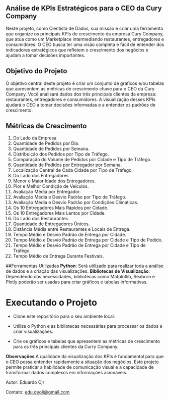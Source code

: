 ## Análise de KPIs Estratégicos para o CEO da Cury Company
Neste projeto, como Cientista de Dados, sua missão é criar uma ferramenta que organize os principais KPIs de crescimento da empresa Cury Company, que atua como um Marketplace intermediando restaurantes, entregadores e consumidores. O CEO busca ter uma visão completa e fácil de entender dos indicadores estratégicos que refletem o crescimento dos negócios e ajudam a tomar decisões importantes.

## Objetivo do Projeto
O objetivo central deste projeto é criar um conjunto de gráficos e/ou tabelas que apresentem as métricas de crescimento chave para o CEO da Cury Company. Você analisará dados dos três principais clientes da empresa: restaurantes, entregadores e consumidores. A visualização desses KPIs ajudará o CEO a tomar decisões informadas e a entender os padrões de crescimento.

## Métricas de Crescimento
01. Do Lado da Empresa
02. Quantidade de Pedidos por Dia.
03. Quantidade de Pedidos por Semana.
04. Distribuição dos Pedidos por Tipo de Tráfego.
05. Comparação do Volume de Pedidos por Cidade e Tipo de Tráfego.
06. Quantidade de Pedidos por Entregador por Semana.
07. Localização Central de Cada Cidade por Tipo de Tráfego.
08. Do Lado dos Entregadores
09. Menor e Maior Idade dos Entregadores.
10. Pior e Melhor Condição de Veículos.
11. Avaliação Média por Entregador.
12. Avaliação Média e Desvio Padrão por Tipo de Tráfego.
13. Avaliação Média e Desvio Padrão por Condições Climáticas.
14. Os 10 Entregadores Mais Rápidos por Cidade.
15. Os 10 Entregadores Mais Lentos por Cidade.
16. Do Lado dos Restaurantes
17. Quantidade de Entregadores Únicos.
18. Distância Média entre Restaurantes e Locais de Entrega.
19. Tempo Médio e Desvio Padrão de Entrega por Cidade.
20. Tempo Médio e Desvio Padrão de Entrega por Cidade e Tipo de Pedido.
21. Tempo Médio e Desvio Padrão de Entrega por Cidade e Tipo de Tráfego.
22. Tempo Médio de Entrega Durante Festivais.

##Ferramentas Utilizadas
**Python**: Será utilizado para realizar toda a análise de dados e a criação das visualizações.
**Bibliotecas de Visualização**: Dependendo das necessidades, bibliotecas como Matplotlib, Seaborn e Plotly poderão ser usadas para criar gráficos e tabelas informativas.

# Executando o Projeto
  - Clone este repositório para o seu ambiente local.
    
  - Utilize o Python e as bibliotecas necessárias para processar os dados e criar visualizações.
    
  - Crie os gráficos e tabelas que apresentem as métricas de crescimento para os três principais clientes da Curry Company.
  
**Observações**
A qualidade da visualização dos KPIs é fundamental para que o CEO possa entender rapidamente a situação dos negócios.
Este projeto permite praticar a habilidade de comunicação visual e a capacidade de transformar dados complexos em informações acionáveis.


Autor: Eduardo Ojr

Contato: edu.deoli@gmail.com
